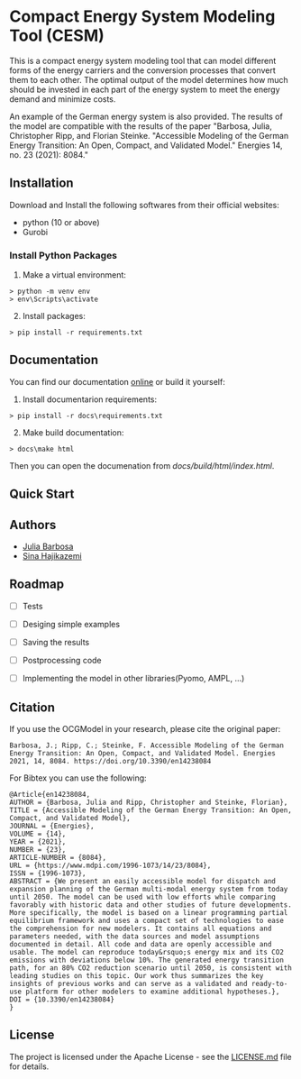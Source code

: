 # Compact Energy System Modeling Tool (CESM)
This is a compact energy system modeling tool that can model different forms of the energy carriers and the conversion processes that convert them to each other. The optimal output of the model determines how much should be invested in each part of the energy system to meet the energy demand and minimize costs.

An example of the German energy system is also provided. The results of the model are compatible with the results of the paper "Barbosa, Julia, Christopher Ripp, and Florian Steinke. "Accessible Modeling of the German Energy Transition: An Open, Compact, and Validated Model." Energies 14, no. 23 (2021): 8084."

## Installation
Download and Install the following softwares from their official websites:
- python (10 or above)
- Gurobi

### Install Python Packages
1. Make a virtual environment:
```console
> python -m venv env
> env\Scripts\activate
```

2. Install packages:
```console
> pip install -r requirements.txt
```


## Documentation
You can find our documentation [online](https://cesm.readthedocs.io/en/latest/)
or build it yourself:

1. Install documentarion requirements:
```console 
> pip install -r docs\requirements.txt
```
2. Make build documentation:
```console
> docs\make html
```

Then you can open the documenation from *docs/build/html/index.html*.
## Quick Start


## Authors
- [Julia Barbosa](https://github.com/JP-Barbosa)
- [Sina Hajikazemi](https://github.com/SinaHKazemi)

## Roadmap
- [ ] Tests
- [ ] Desiging simple examples
- [ ] Saving the results
- [ ] Postprocessing code
- [ ] Implementing the model in other libraries(Pyomo, AMPL, ...)


## Citation
If you use the OCGModel in your research, please cite the original paper:

    Barbosa, J.; Ripp, C.; Steinke, F. Accessible Modeling of the German Energy Transition: An Open, Compact, and Validated Model. Energies 2021, 14, 8084. https://doi.org/10.3390/en14238084

For Bibtex you can use the following:

	@Article{en14238084,
	AUTHOR = {Barbosa, Julia and Ripp, Christopher and Steinke, Florian},
	TITLE = {Accessible Modeling of the German Energy Transition: An Open, Compact, and Validated Model},
	JOURNAL = {Energies},
	VOLUME = {14},
	YEAR = {2021},
	NUMBER = {23},
	ARTICLE-NUMBER = {8084},
	URL = {https://www.mdpi.com/1996-1073/14/23/8084},
	ISSN = {1996-1073},
	ABSTRACT = {We present an easily accessible model for dispatch and expansion planning of the German multi-modal energy system from today until 2050. The model can be used with low efforts while comparing favorably with historic data and other studies of future developments. More specifically, the model is based on a linear programming partial equilibrium framework and uses a compact set of technologies to ease the comprehension for new modelers. It contains all equations and parameters needed, with the data sources and model assumptions documented in detail. All code and data are openly accessible and usable. The model can reproduce today&rsquo;s energy mix and its CO2 emissions with deviations below 10%. The generated energy transition path, for an 80% CO2 reduction scenario until 2050, is consistent with leading studies on this topic. Our work thus summarizes the key insights of previous works and can serve as a validated and ready-to-use platform for other modelers to examine additional hypotheses.},
	DOI = {10.3390/en14238084}
	}

## License
The project is licensed under the Apache License - see the [LICENSE.md](LICENSE.md) file for details.

